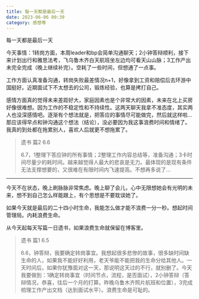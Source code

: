 ```yaml
---
title: 每一天都是最后一天
date: 2023-06-06 00:39
category: 感想等
---
```


每一天都是最后一天

<!--more-->

今天事情：1转岗方面，本周leader和bp会简单沟通聊天；2小钟答辩顺利，接下来计划出行和雅思法考，飞乌鲁木齐白天航班坐左边均可看天山山脉；3工作产出未完全完成（晚上继续补完）。空耗了一些时间，但想通了一点事。

工作方面认真准备沟通，转岗失败最差情况n+1，好像拿到工资和赔偿后去环游中国挺好。近期面试下不太想去的公司，锻炼经验，也算是拷打自己。

感情方面真的觉得未来差距好大，家庭因素也是个非常大的因素，未来在北上买房好像很难想。因为工作的不稳定性和不持续性。这两天聊天我拿不准态度，其实两人也没深感情吧。逐渐有个想法就是，把答应的事情尽可能做完，然后就这样啦...那应该得早点和钟沟通这个想法（结论），没必要因为我这事浪费时间和情绪了。我真的到处都在拖累别人，喜欢人后就更不想拖累了。

>遗书 篇2 6.6
>
>6.7，1整理下答应钟的所有事情；2整理工作内容总结等，准备沟通；3卡时间尽量少的耗时间。越来越觉得人最大的悲哀是无力。最体现的是现有条件无法支撑想要的，又很难在有限时间内飞速提高。不想再多说了...

--- 

今天不在状态，晚上刷脉脉非常焦虑。晚上聊了会儿，心中无限想她会有光明的未来，想不到自己怎么样能跟上，有个思想是不要耽误她了。

如果今天就是最后的二十四小时生命，我能怎么做才能不浪费一分一秒。想起时间管理局。内耗浪费生命。

从今天起每天写篇一日遗书，如果浪费生命就保留在博客里。

>遗书 篇1 6.5
>
>6.6，钟答辩，我要确定转岗事宜。我想起很多悲惨的故事，很多缺时间缺生命的人，如果我不能好好利用，老天爷能不能把我的生命分给其他人。一天时间后，如果你犹豫面对这一天，那说明这天过的不行，就别删了。今天我要做到：1确定转岗事宜（时间节点，流程，是否面试），2小钟答辩（答辩情况，恭喜，往后一个月的打算。昨晚乌鲁木齐照片航班和位置），3完成梳理工作产出文档（达到面试水平）。浪费生命是可耻的。
